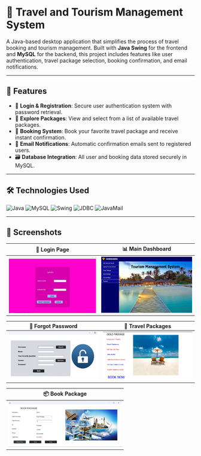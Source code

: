 # 🧳 Travel and Tourism Management System

A Java-based desktop application that simplifies the process of travel booking and tourism management. Built with **Java Swing** for the frontend and **MySQL** for the backend, this project includes features like user authentication, travel package selection, booking confirmation, and email notifications.

---

## 📌 Features

- 🔐 **Login & Registration**: Secure user authentication system with password retrieval.
- 🧭 **Explore Packages**: View and select from a list of available travel packages.
- 🧾 **Booking System**: Book your favorite travel package and receive instant confirmation.
- 📧 **Email Notifications**: Automatic confirmation emails sent to registered users.
- 🗃️ **Database Integration**: All user and booking data stored securely in MySQL.

---

## 🛠️ Technologies Used

![Java](https://img.shields.io/badge/Java-ED8B00?style=for-the-badge&logo=java&logoColor=white)
![MySQL](https://img.shields.io/badge/MySQL-005C84?style=for-the-badge&logo=mysql&logoColor=white)
![Swing](https://img.shields.io/badge/Swing-GUI-blue?style=for-the-badge)
![JDBC](https://img.shields.io/badge/JDBC-Connector-brightgreen?style=for-the-badge)
![JavaMail](https://img.shields.io/badge/JavaMail-API-lightgrey?style=for-the-badge)


---

## 📸 Screenshots

| 🔑 Login Page | 📊 Main Dashboard |
|--------------|-------------------|
| <img src="screenshots/login.jpg" width="300"/> | <img src="screenshots/dashboard.png" width="300"/> |

| 🔁 Forgot Password | 🧳 Travel Packages |
|--------------------|-------------------|
| <img src="screenshots/forgotpassword.jpg" width="300"/> | <img src="screenshots/packages.png" width="300"/> |

| 📦 Book Package |
|----------------|
| <img src="screenshots/bookpackage.jpg" width="300"/> |
